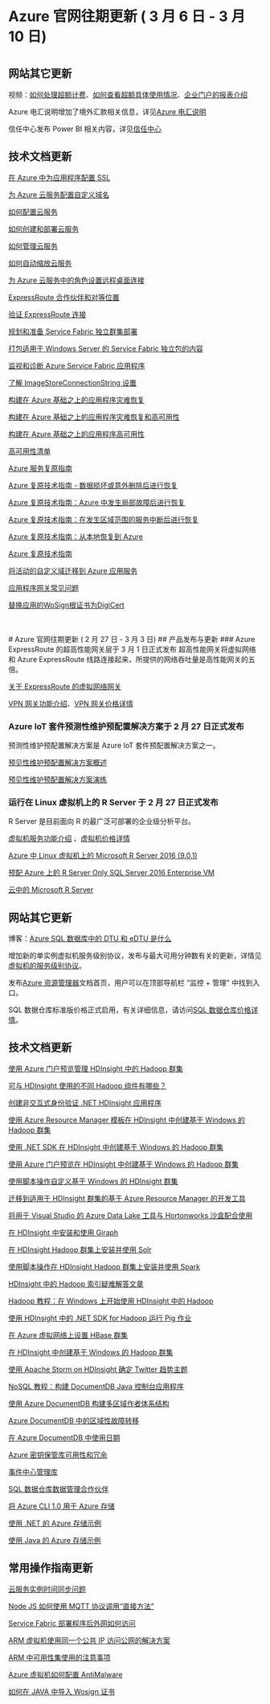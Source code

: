 <properties
	pageTitle="Azure 官网往期更新 3月 | Azure"
    description="Azure 官网往期更新 3月"
    services=""
    documentationCenter=""
    authors=""
    manager=""
    editor=""
    tags=""/>

<tags ms.service="weekly-updates" ms.date="" wacn.date="" wacn.lang="cn"/>

# Azure 官网往期更新   ( 3 月 6 日 - 3 月 10 日)
#    
## 网站其它更新
 
视频：[如何处理超额计费](/video-center/)、[如何查看超额具体使用情况](/video-center/)、[企业门户的报表介绍](/video-center/)

Azure 电汇说明增加了境外汇款相关信息，详见[Azure 电汇说明](/pricing/billing/azure-wire-transfer-overview/)

信任中心发布 Power BI 相关内容，详见[信任中心](//www.trustcenter.cn/)



## 技术文档更新
[在 Azure 中为应用程序配置 SSL](/documentation/articles/cloud-services-configure-ssl-certificate-portal/)

[为 Azure 云服务配置自定义域名](/documentation/articles/cloud-services-custom-domain-name-portal/)

[如何配置云服务](/documentation/articles/cloud-services-how-to-configure-portal/)

[如何创建和部署云服务](/documentation/articles/cloud-services-how-to-create-deploy-portal/)

[如何管理云服务](/documentation/articles/cloud-services-how-to-manage-portal/)

[如何自动缩放云服务](/documentation/articles/cloud-services-how-to-scale-portal/)

[为 Azure 云服务中的角色设置远程桌面连接](/documentation/articles/cloud-services-role-enable-remote-desktop-new-portal/)

[ExpressRoute 合作伙伴和对等位置](/documentation/articles/expressroute-locations-providers/)

[验证 ExpressRoute 连接](/documentation/articles/expressroute-troubleshooting-expressroute-overview/)

[规划和准备 Service Fabric 独立群集部署](/documentation/articles/service-fabric-cluster-standalone-deployment-preparation/)

[打包适用于 Windows Server 的 Service Fabric 独立包的内容](/documentation/articles/service-fabric-cluster-standalone-package-contents/)

[监视和诊断 Azure Service Fabric 应用程序](/documentation/articles/service-fabric-diagnostics-overview/)

[了解 ImageStoreConnectionString 设置](/documentation/articles/service-fabric-image-store-connection-string/)

[构建在 Azure 基础之上的应用程序灾难恢复](/documentation/articles/resiliency-disaster-recovery-azure-applications/)

[构建在 Azure 基础之上的应用程序灾难恢复和高可用性](/documentation/articles/resiliency-disaster-recovery-high-availability-azure-applications/)

[构建在 Azure 基础之上的应用程序高可用性](/documentation/articles/resiliency-high-availability-azure-applications/)

[高可用性清单](/documentation/articles/resiliency-high-availability-checklist/)

[Azure 服务复原指南](/documentation/articles/resiliency-service-guidance-index/)

[Azure 复原技术指南 - 数据损坏或意外删除后进行恢复](/documentation/articles/resiliency-technical-guidance-recovery-data-corruption/)

[Azure 复原技术指南：Azure 中发生局部故障后进行恢复](/documentation/articles/resiliency-technical-guidance-recovery-local-failures/)

[Azure 复原技术指南：在发生区域范围的服务中断后进行恢复](/documentation/articles/resiliency-technical-guidance-recovery-loss-azure-region/)

[Azure 复原技术指南：从本地恢复到 Azure](/documentation/articles/resiliency-technical-guidance-recovery-on-premises-azure/)

[Azure 复原技术指南](/documentation/articles/resiliency-technical-guidance/)

[将活动的自定义域迁移到 Azure 应用服务](/documentation/articles/app-service-custom-domain-name-migrate/)

[应用程序网关常见问题](/documentation/articles/application-gateway-faq/)

[替换应用的WoSign根证书为DigiCert](/documentation/articles/mysql-database-wosign-digicert-rotate/)

</br>
</br>
# Azure 官网往期更新   ( 2 月 27 日 - 3 月 3 日)
## 产品发布与更新
### Azure ExpressRoute 的超高性能网关层于 3 月 1 日正式发布
超高性能网关将虚拟网络和 Azure ExpressRoute 线路连接起来，所提供的网络吞吐量是高性能网关的五倍。


[关于 ExpressRoute 的虚拟网络网关](/documentation/articles/expressroute-about-virtual-network-gateways/)

[VPN 网关功能介绍](/home/features/vpn-gateway/)、[VPN 网关价格详情](/pricing/details/vpn-gateway/)

 

### Azure IoT 套件预测性维护预配置解决方案于 2 月 27 日正式发布
预测性维护预配置解决方案是 Azure IoT 套件预配置解决方案之一。


[预见性维护预配置解决方案概述](/documentation/articles/iot-suite-predictive-overview/)

[预见性维护预配置解决方案演练](/documentation/articles/iot-suite-predictive-walkthrough/)





### 运行在 Linux 虚拟机上的 R Server 于 2 月 27 日正式发布
R Server 是目前面向 R 的最广泛可部署的企业级分析平台。


[虚拟机服务功能介绍](/home/features/virtual-machines/) 、[虚拟机价格详情](/pricing/details/virtual-machines/)

[Azure 中 Linux 虚拟机上的 Microsoft R Server 2016 \(9.0.1\)](/documentation/articles/microsoft-r-vm-azure-rserver-linux-9.0.1/)

[预配 Azure 上的 R Server Only SQL Server 2016 Enterprise VM](/documentation/articles/microsoft-r-vm-azure-rserver-sql-server-2016-enterprise/)

[云中的 Microsoft R Server](/documentation/articles/microsoft-r-vm-cloud/)



## 网站其它更新
 
博客：[Azure SQL 数据库中的 DTU 和 eDTU 是什么](/blog/2017/02/28/AzureDtuAndEdtu/)
  
增加新的单实例虚拟机服务级别协议，发布与最大可用分钟数有关的更新，详情见[虚拟机的服务级别协议](/support/sla/virtual-machines/)。

发布[Azure 资源管理器](/documentation/services/azure-resource-manager/)文档首页，用户可以在顶部导航栏 “监控 + 管理” 中找到入口。

SQL 数据仓库标准版价格正式启用，有关详细信息，请访问[SQL 数据仓库价格详情](/pricing/details/sql-data-warehouse/)。




## 技术文档更新
[使用 Azure 门户预览管理 HDInsight 中的 Hadoop 群集](/documentation/articles/hdinsight-administer-use-management-portal/)

[可与 HDInsight 使用的不同 Hadoop 组件有哪些？](/documentation/articles/hdinsight-component-versioning/)

[创建非交互式身份验证 .NET HDInsight 应用程序](/documentation/articles/hdinsight-create-non-interactive-authentication-dotnet-applications/)

[使用 Azure Resource Manager 模板在 HDInsight 中创建基于 Windows 的 Hadoop 群集](/documentation/articles/hdinsight-hadoop-create-windows-clusters-arm-templates/)

[使用 .NET SDK 在 HDInsight 中创建基于 Windows 的 Hadoop 群集](/documentation/articles/hdinsight-hadoop-create-windows-clusters-dotnet-sdk/)

[使用 Azure 门户预览在 HDInsight 中创建基于 Windows 的 Hadoop 群集](/documentation/articles/hdinsight-hadoop-create-windows-clusters-portal/)

[使用脚本操作自定义基于 Windows 的 HDInsight 群集](/documentation/articles/hdinsight-hadoop-customize-cluster/)

[迁移到适用于 HDInsight 群集的基于 Azure Resource Manager 的开发工具](/documentation/articles/hdinsight-hadoop-development-using-azure-resource-manager/)

[将用于 Visual Studio 的 Azure Data Lake 工具与 Hortonworks 沙盒配合使用](/documentation/articles/hdinsight-hadoop-emulator-visual-studio/)

[在 HDInsight 中安装和使用 Giraph](/documentation/articles/hdinsight-hadoop-giraph-install/)

[在 HDInsight Hadoop 群集上安装并使用 Solr](/documentation/articles/hdinsight-hadoop-solr-install/)

[使用脚本操作在 HDInsight Hadoop 群集上安装并使用 Spark](/documentation/articles/hdinsight-hadoop-spark-install/)

[HDInsight 中的 Hadoop 索引疑难解答文章](/documentation/articles/hdinsight-hadoop-stack-trace-error-messages/)

[Hadoop 教程：在 Windows 上开始使用 HDInsight 中的 Hadoop](/documentation/articles/hdinsight-hadoop-tutorial-get-started-windows/)

[使用 HDInsight 中的 .NET SDK for Hadoop 运行 Pig 作业](/documentation/articles/hdinsight-hadoop-use-pig-dotnet-sdk/)

[在 Azure 虚拟网络上设置 HBase 群集](/documentation/articles/hdinsight-hbase-provision-vnet/)

[在 HDInsight 中创建基于 Windows 的 Hadoop 群集](/documentation/articles/hdinsight-provision-clusters/)

[使用 Apache Storm on HDInsight 确定 Twitter 趋势主题](/documentation/articles/hdinsight-storm-twitter-trending/)

[NoSQL 教程：构建 DocumentDB Java 控制台应用程序](/documentation/articles/documentdb-java-get-started/)

[使用 Azure DocumentDB 构建多区域作者体系结构](/documentation/articles/documentdb-multi-region-writers/)

[Azure DocumentDB 中的区域性故障转移](/documentation/articles/documentdb-regional-failovers/)

[在 Azure DocumentDB 中使用日期](/documentation/articles/documentdb-working-with-dates/)

[Azure 密钥保管库可用性和冗余](/documentation/articles/key-vault-disaster-recovery-guidance/)

[事件中心管理库](/documentation/articles/event-hubs-management-libraries/)

[SQL 数据仓库数据管理合作伙伴](/documentation/articles/sql-data-warehouse-partner-data-management/)

[将 Azure CLI 1.0 用于 Azure 存储](/documentation/articles/storage-azure-cli-nodejs/)

[使用 .NET 的 Azure 存储示例](/documentation/articles/storage-samples-dotnet/)

[使用 Java 的 Azure 存储示例](/documentation/articles/storage-samples-java/)



## 常用操作指南更新
[云服务实例时间同步问题](/documentation/articles/aog-cloud-services-qa-instance-time-sync/)

[Node JS 如何使用 MQTT 协议调用“直接方法”](/documentation/articles/aog-iot-hub-howto-use-mqtt-protocol-call-direct-method/)

[Service Fabric 部署程序后外网如何访问](/documentation/articles/aog-service-fabric-deployment-howto-access-through-internet/)

[ARM 虚拟机使用同一个公共 IP 访问公网的解决方案](/documentation/articles/aog-virtual-machines-access-public-network-with-same-pip/)

[ARM 中可用性集使用的注意事项](/documentation/articles/aog-virtual-machines-ha-arm-matters-needing-attention/)

[Azure 虚拟机如何配置 AntiMalware](/documentation/articles/aog-virtual-machines-howto-configure-antimalware/)

[如何在 JAVA 中导入 Wosign 证书](/documentation/articles/aog-web-apps-qa-java-import-wosign-certification/)